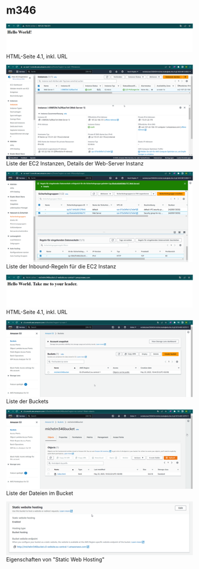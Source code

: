 # m346

![alt text](https://github.com/Michelstuder/m346/blob/KN02/HTML.png)
HTML-Seite 4.1, inkl. URL

![alt text](https://github.com/Michelstuder/m346/blob/KN02/EC2_Instances.png)
Liste der EC2 Instanzen, Details der Web-Server Instanz

![alt text](https://github.com/Michelstuder/m346/blob/KN02/Inbound_Rules.png)
Liste der Inbound-Regeln für die EC2 Instanz

![alt text](https://github.com/Michelstuder/m346/blob/KN02/BucketHTML.png)
HTML-Seite 4.1, inkl. URL

![alt text](https://github.com/Michelstuder/m346/blob/KN02/BucketList.png)
Liste der Buckets

![alt text](https://github.com/Michelstuder/m346/blob/KN02/Files_Bucket.png)
Liste der Dateien im Bucket

![alt text](https://github.com/Michelstuder/m346/blob/KN02/BucketProperties.png)
Eigenschaften von "Static Web Hosting"
